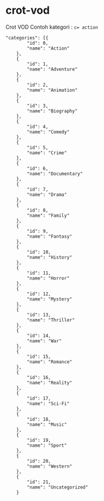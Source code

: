 # crot-vod
Crot VOD
Contoh kategori :
`c= action`


	"categories": [{
			"id": 0,
			"name": "Action"
		},
		{
			"id": 1,
			"name": "Adventure"
		},
		{
			"id": 2,
			"name": "Animation"
		},
		{
			"id": 3,
			"name": "Biography"
		},
		{
			"id": 4,
			"name": "Comedy"
		},
		{
			"id": 5,
			"name": "Crime"
		},
		{
			"id": 6,
			"name": "Documentary"
		},
		{
			"id": 7,
			"name": "Drama"
		},
		{
			"id": 8,
			"name": "Family"
		},
		{
			"id": 9,
			"name": "Fantasy"
		},
		{
			"id": 10,
			"name": "History"
		},
		{
			"id": 11,
			"name": "Horror"
		},
		{
			"id": 12,
			"name": "Mystery"
		},
		{
			"id": 13,
			"name": "Thriller"
		},
		{
			"id": 14,
			"name": "War"
		},
		{
			"id": 15,
			"name": "Romance"
		},
		{
			"id": 16,
			"name": "Reality"
		},
		{
			"id": 17,
			"name": "Sci-Fi"
		},
		{
			"id": 18,
			"name": "Music"
		},
		{
			"id": 19,
			"name": "Sport"
		},
		{
			"id": 20,
			"name": "Western"
		},
		{
			"id": 21,
			"name": "Uncategorized"
		}
